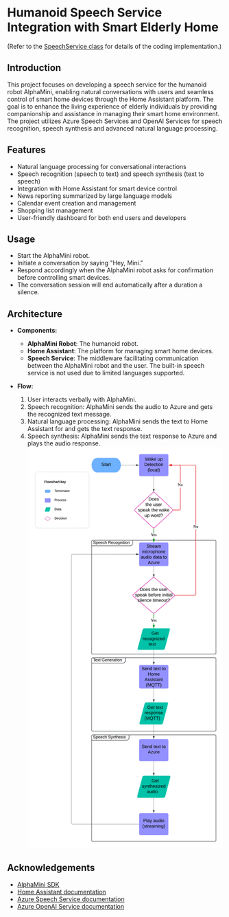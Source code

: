 # Humanoid Speech Service Integration with Smart Elderly Home
(Refer to the [SpeechService class](speechFrameworkDemo/src/main/java/com/ubtrobot/mini/speech/framework/demo/SpeechService.java) for details of the coding implementation.)
## Introduction
This project focuses on developing a speech service for the humanoid robot AlphaMini, enabling natural conversations with users and seamless control of smart home devices through the Home Assistant platform. The goal is to enhance the living experience of elderly individuals by providing companionship and assistance in managing their smart home environment.
The project utilizes Azure Speech Services and OpenAI Services for speech recognition, speech synthesis and advanced natural language processing.

## Features
- Natural language processing for conversational interactions
- Speech recognition (speech to text) and speech synthesis (text to speech)
- Integration with Home Assistant for smart device control
- News reporting summarized by large language models
- Calendar event creation and management
- Shopping list management
- User-friendly dashboard for both end users and developers

## Usage
- Start the AlphaMini robot.
- Initiate a conversation by saying "Hey, Mini."
- Respond accordingly when the AlphaMini robot asks for confirmation before controlling smart devices.
- The conversation session will end automatically after a duration a silence.

## Architecture
- **Components:**
  - **AlphaMini Robot**: The humanoid robot.
  - **Home Assistant**: The platform for managing smart home devices.
  - **Speech Service**: The middleware facilitating communication between the AlphaMini robot and the user. The built-in speech service is not used due to limited languages supported.

- **Flow:**
  1. User interacts verbally with AlphaMini.
  2. Speech recognition: AlphaMini sends the audio to Azure and gets the recognized text message.
  3. Natural language processing: AlphaMini sends the text to Home Assistant for and gets the text response.
  4. Speech synthesis: AlphaMini sends the text response to Azure and plays the audio response.
  ![Flowchart](AlphaMini%20Flowchart.png)

## Acknowledgements
- [AlphaMini SDK](https://docs.ubtrobot.com/alphamini/#/en-us/)
- [Home Assistant documentation](https://www.home-assistant.io/docs/)
- [Azure Speech Service documentation](https://learn.microsoft.com/en-us/azure/ai-services/speech-service/)
- [Azure OpenAI Service documentation](https://learn.microsoft.com/en-us/azure/ai-services/openai/)